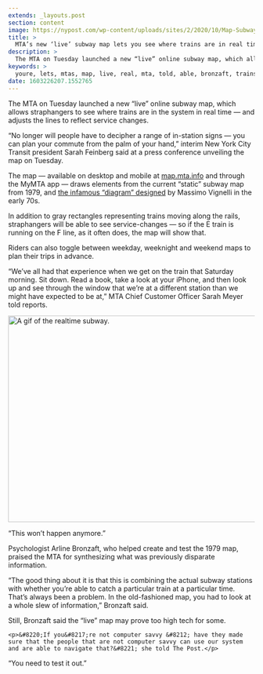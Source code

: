 ```yaml
--- 
extends: _layouts.post 
section: content 
image: https://nypost.com/wp-content/uploads/sites/2/2020/10/Map-Subway-2.gif?w=912 
title: > 
  MTA’s new ‘live’ subway map lets you see where trains are in real time 
description: > 
  The MTA on Tuesday launched a new “live” online subway map, which allows straphangers to see where trains are in the system in real time — and adjusts the lines to reflect service changes.The map — available on desktop and mobile at map.mta.info and through the MyMTA app — draws elements from the current “static” subway map from 1979, and the infamous “diagram” designed by Massimo Vignelli in the early 70s.“The good thing about it is that this is combining the actual subway stations with whether you’re able to catch a particular train at a particular time.In the old-fashioned map, you had to look at a whole slew of information,” Bronzaft said.Still, Bronzaft said the “live” map may prove too high tech for some. 
keywords: > 
  youre, lets, mtas, map, live, real, mta, told, able, bronzaft, trains, subway, train, look 
date: 1603226207.1552765 
--- 
```

<div><p>The MTA on Tuesday launched a new &#8220;live&#8221; online subway map, which allows straphangers to see where trains are in the system in real time &#8212; and adjusts the lines to reflect service changes.</p>
<p>&#8220;No longer will people have to decipher a range of in-station signs &#8212; you can plan your commute from the palm of your hand,&#8221; interim New York City Transit president Sarah Feinberg said at a press conference unveiling the map on Tuesday.</p>
<p>The map &#8212; available on desktop and mobile at <a href="https://map.mta.info/" target="_blank" rel="noopener noreferrer">map.mta.info</a> and through the MyMTA app &#8212; draws elements from the current &#8220;static&#8221; subway map from 1979, and <a href="https://nypost.com/2020/07/29/mta-testing-subway-map-makeover-at-brooklyn-station/">the infamous &#8220;diagram&#8221; designed</a> by Massimo Vignelli in the early 70s.</p>
<p>In addition to gray rectangles representing trains moving along the rails, straphangers will be able to see service-changes &#8212; so if the E train is running on the F line, as it often does, the map will show that.</p>
<p>Riders can also toggle between weekday, weeknight and weekend maps to plan their trips in advance.</p>
<p>&#8220;We&#8217;ve all had that experience when we get on the train that Saturday morning. Sit down. Read a book, take a look at your iPhone, and then look up and see through the window that we&#8217;re at a different station than we might have expected to be at,&#8221; MTA Chief Customer Officer Sarah Meyer told reports.</p>
<p><img alt="A gif of the realtime subway." width="664" height="421" class="alignnone size-nypost-large-desktop-uncropped wp-image-16484285 lazyload lazyload"></p>

<p>&#8220;This won&#8217;t happen anymore.&#8221;</p>
<p>Psychologist Arline Bronzaft, who helped create and test the 1979 map, praised the MTA for synthesizing what was previously disparate information.</p>
<p>&#8220;The good thing about it is that this is combining the actual subway stations with whether you&#8217;re able to catch a particular train at a particular time. That&#8217;s always been a problem. In the old-fashioned map, you had to look at a whole slew of information,&#8221; Bronzaft said.</p>
<p>Still, Bronzaft said the &#8220;live&#8221; map may prove too high tech for some.</p>

 
	<p>&#8220;If you&#8217;re not computer savvy &#8212; have they made sure that the people that are not computer savvy can use our system and are able to navigate that?&#8221; she told The Post.</p>
<p>&#8220;You need to test it out.&#8221;</p>
			</div>